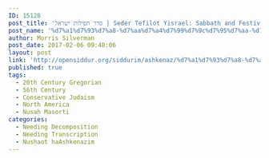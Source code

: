 ```yaml
---
ID: 15128
post_title: 'סדר תפילות ישראל | Seder Tefilot Yisrael: Sabbath and Festival Prayer Book (Joint Commission of the Rabbinical Assembly and United Synagogue of America, 1946)'
post_name: '%d7%a1%d7%93%d7%a8-%d7%aa%d7%a4%d7%99%d7%9c%d7%95%d7%aa-%d7%99%d7%a9%d7%a8%d7%90%d7%9c-seder-tefilot-yisrael-sabbath-festival-prayer-book-1946'
author: Morris Silverman
post_date: 2017-02-06 09:48:06
layout: post
link: 'http://opensiddur.org/siddurim/ashkenaz/%d7%a1%d7%93%d7%a8-%d7%aa%d7%a4%d7%99%d7%9c%d7%95%d7%aa-%d7%99%d7%a9%d7%a8%d7%90%d7%9c-seder-tefilot-yisrael-sabbath-festival-prayer-book-1946/'
published: true
tags:
  - 20th Century Gregorian
  - 56th Century
  - Conservative Judaism
  - North America
  - Nusaḥ Masorti
categories:
  - Needing Decomposition
  - Needing Transcription
  - Nusḥaot haAshkenazim
---
```


